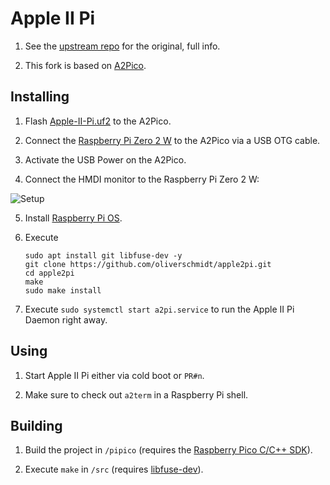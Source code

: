# Apple II Pi

1. See the [upstream repo](https://github.com/dschmenk/apple2pi) for the original, full info.

2. This fork is based on [A2Pico](https://github.com/oliverschmidt/a2pico).

## Installing

1. Flash [Apple-II-Pi.uf2](https://github.com/oliverschmidt/apple2pi/releases/latest/download/Apple-II-Pi.uf2) to the A2Pico.

2. Connect the [Raspberry Pi Zero 2 W](https://www.raspberrypi.com/products/raspberry-pi-zero-2-w/) to the A2Pico via a USB OTG cable.

3. Activate the USB Power on the A2Pico.

4. Connect the HMDI monitor to the Raspberry Pi Zero 2 W:

![Setup](https://github.com/oliverschmidt/apple2pi/assets/2664009/ac5e954a-3c80-4ab0-974b-b3e2394cd747)

5. Install [Raspberry Pi OS](https://www.raspberrypi.org/software/).

6. Execute
   ```
   sudo apt install git libfuse-dev -y
   git clone https://github.com/oliverschmidt/apple2pi.git
   cd apple2pi
   make
   sudo make install
   ```

7. Execute `sudo systemctl start a2pi.service` to run the Apple II Pi Daemon right away.

## Using

1. Start Apple II Pi either via cold boot or `PR#n`.

2. Make sure to check out `a2term` in a Raspberry Pi shell.

## Building

1. Build the project in `/pipico` (requires the [Raspberry Pico C/C++ SDK](https://www.raspberrypi.com/documentation/microcontrollers/c_sdk.html)).

2. Execute `make` in `/src` (requires [libfuse-dev](https://packages.debian.org/en/sid/libfuse-dev)).
